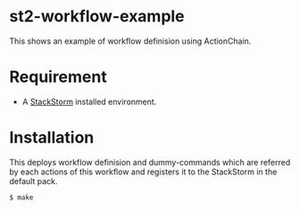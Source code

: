# st2-workflow-example

This shows an example of workflow definision using ActionChain.

# Requirement

* A [StackStorm](https://docs.stackstorm.com/install/index.html) installed environment.

# Installation
This deploys workflow definision and dummy-commands which are referred by each actions of this workflow and registers it to the StackStorm in the default pack.

```bash
$ make
```
